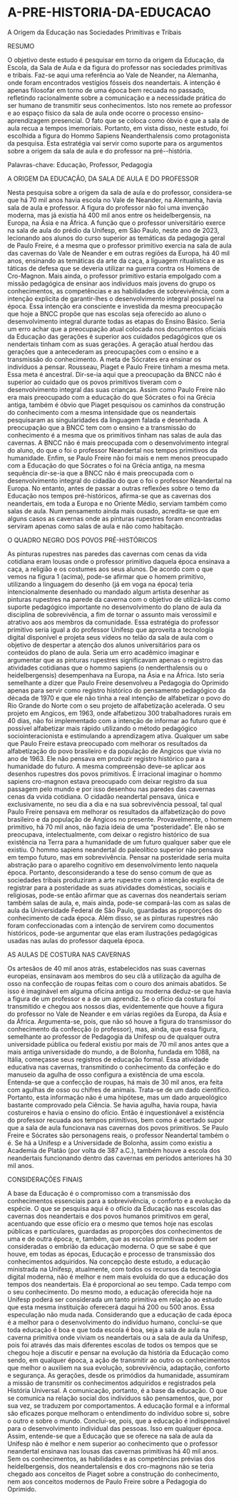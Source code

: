 # A-PRE-HISTORIA-DA-EDUCACAO

A Origem da Educação nas Sociedades Primitivas e Tribais

RESUMO

O objetivo deste estudo é pesquisar em torno da origem da Educação, da Escola, da Sala de Aula e da figura do professor nas sociedades primitivas e tribais. Faz-se aqui uma referência ao Vale de Neander, na Alemanha, onde foram encontrados vestígios fósseis dos neandertais. A intenção é apenas filosofar em torno de uma época bem recuada no passado, refletindo racionalmente sobre a comunicação e a necessidade prática do ser humano de transmitir seus conhecimentos. Isto nos remete ao professor e ao espaço físico da sala de aula onde ocorre o processo ensino-aprendizagem presencial. O fato que se coloca como óbvio é que a sala de aula recua a tempos imemoriais. Portanto, em vista disso, neste estudo, foi escolhida a figura do Hommo Sapiens Neanderthalensis como protagonista da pesquisa. Esta estratégia vai servir como suporte para os argumentos sobre a origem da sala de aula e do professor na pré--história. 

Palavras-chave: Educação, Professor, Pedagogia


A ORIGEM DA EDUCAÇÃO, DA SALA DE AULA E DO PROFESSOR

Nesta pesquisa sobre a origem da sala de aula e do professor, considera-se que há 70 mil anos havia escola no Vale de Neander, na Alemanha, havia sala de aula e professor. A figura do professor não foi uma invenção moderna, mas já existia há 400 mil anos entre os heidelbergensis, na Europa, na Ásia e na África. A função que o professor universitário exerce na sala de aula do prédio da Unifesp, em São Paulo, neste ano de 2023, lecionando aos alunos do curso superior as temáticas da pedagogia geral de Paulo Freire, é a mesma que o professor primitivo exercia na sala de aula das cavernas do Vale de Neander e em outras regiões da Europa, há 40 mil anos, ensinando as temáticas da arte da caça, a liguagem ritualística e as táticas de defesa que se deveria utilizar na guerra contra os Homens de Cro-Magnon. Mais ainda, o professor primitivo estaria empolgado com a missão pedagógica de ensinar aos indivíduos mais jovens do grupo os conhecimentos, as competências e as habilidades de sobrevivência, com a intenção explicita de garantir-lhes o desenvolvimento integral possível na época. Essa intenção era consciente e investida da mesma preocupação que hoje a BNCC propõe que nas escolas seja oferecido ao aluno o desenvolvimento integral durante todas as etapas do Ensino Básico. Seria um erro achar que a preocupação atual colocada nos documentos oficiais da Educação das gerações é superior aos cuidados pedagógicos que os nendertais tinham com as suas gerações. A geração atual herdou das gerações que a antecederam as preocupações com o ensino e a transmissão do conhecimento. A meta de Sócrates era ensinar os indivíduos a pensar. Rousseau, Piaget e Paulo Freire tinham a mesma meta. Essa meta é ancestral. Dir-se-ia aqui que a preocupação da BNCC não é superior ao cuidado que os povos primitivos tiveram com o desenvolvimento integral das suas crianças. Assim como Paulo Freire não era mais preocupado com a educação do que Sócrates o foi na Grécia antiga, também é óbvio que Piaget pesquisou os caminhos da construção do conhecimento com a mesma intensidade que os neandertais pesquisaram as singularidades da linguagem falada e desenhada. A preocupação que a BNCC tem com o ensino e a transmissão do conhecimento é a mesma que os primitivos tinham nas salas de aula das cavernas. A BNCC não é mais preocupada com o desenvolvimento integral do aluno, do que o foi o professor Neandertal nos tempos primitivos da humanidade.  Enfim, se Paulo Freire não foi mais e nem menos preocupado com a Educação do que Sócrates o foi na Grécia antiga, na mesma sequência dir-se-ia que a BNCC não é mais preocupada com o desenvolvimento integral do cidadão do que o foi o professor Neandertal na Europa. No entanto, antes de passar a outras reflexões sobre o temo da Educação nos tempos pré-históricos, afirma-se que as cavernas dos neandertais, em toda a Europa e no Oriente Médio, serviam também como salas de aula. Num pensamento ainda mais ousado, acredita-se que em alguns casos as cavernas onde as pinturas rupestres foram encontradas serviram apenas como salas de aula e não como habitação.



O QUADRO NEGRO DOS POVOS PRÉ-HISTÓRICOS

As pinturas rupestres nas paredes das cavernas com cenas da vida cotidiana eram lousas onde o professor primitivo daquela época ensinava a caça, a religião e os costumes aos seus alunos. De acordo com o que vemos na figura 1 (acima), pode-se afirmar que o homem primitivo, utilizando a linguagem do desenho (já em voga na época) teria intencionalmente desenhado ou mandado algum artista desenhar as pinturas rupestres na parede da caverna com o objetivo de utilizá-las como suporte pedagógico importante no desenvolvimento do plano de aula da disciplina de sobrevivência, a fim de tornar o assunto mais verossímil e atrativo aos aos membros da comunidade. Essa estratégia do professor primitivo seria igual a do professor Unifesp que aproveita a tecnologia digital disponível e projeta seus vídeos no telão da sala de aula com o objetivo de despertar a atenção dos alunos universitários para os conteúdos do plano de aula. Seria um erro acadêmico imaginar e argumentar que as pinturas rupestres significavam apenas o registro das atividades cotidianas que o hommo sapiens (o nenderthalensis ou o heidelbergensis) desempenhava na Europa, na Ásia e na África. Isto seria semelhante a dizer que Paulo Freire desenvolveu a Pedagogia do Oprimido apenas para servir como registro histórico do pensamento pedagógico da década de 1970 e que ele não tinha a real intenção de alfabetizar o povo do Rio Grande do Norte com o seu projeto de alfabetização acelerada. O seu projeto em Angicos, em 1963, onde alfabetizou 300 trabalhadores rurais em 40 dias, não foi implementado com a intenção de informar ao futuro que é possível alfabetizar mais rápido utilizando o método pedagógico sociointeracionista e estimulando a aprendizagem ativa. Qualquer um sabe que Paulo Freire estava preocupado com melhorar os resultados da alfabetização do povo brasileiro e da população de Angicos que vivia no ano de 1963. Ele não pensava em produzir registro histórico para a humanidade do futuro. A mesma compreensão deve-se aplicar aos desenhos rupestres dos povos primitivos. É irracional imaginar o hommo sapiens cro-magnon estava preocupado com deixar registro da sua passagem pelo mundo e por isso desenhou nas paredes das cavernas cenas da vvida cotidiana. O cidadão neandertal pensava, única e exclusivamente, no seu dia a dia e na sua sobrevivência pessoal, tal qual Paulo Freire pensava em melhorar os resultados da alfabetização do povo brasileiro e da população de Angicos no presente. Provavelmente, o homem primitivo, há  70 mil anos, não fazia ideia de uma “posteridade”. Ele não se preocupava, intelectualmente, com deixar o registro histórico de sua existência na Terra para a humanidade de um futuro qualquer saber que ele existiu. O hommo sapiens neandertal do paleolítico superior não pensava em tempo futuro, mas em sobrevivência. Pensar na posteridade seria muita abstração para o aparelho cognitivo em desenvolvimento lento naquela época. Portanto, desconsiderando a tese do senso comum de que as sociedades tribais produziram a arte rupestre com a intenção explícita de registrar para a posteridade as suas atividades domésticas, sociais e religiosas, pode-se então afirmar que as cavernas dos neandertais seriam também salas de aula, e, mais ainda, pode-se compará-las com as salas de aula da Universidade Federal de São Paulo, guardadas as proporções do conhecimento de cada época. Além disso, se as pinturas rupestres não foram confeccionadas com a intenção de servirem como documentos históricos, pode-se argumentar que elas eram ilustrações pedagógicas usadas nas aulas do professor daquela época.


AS AULAS DE COSTURA NAS CAVERNAS

Os artesãos de 40 mil anos atrás, estabelecidos nas suas cavernas europeias, ensinavam aos membros do seu clã a utilização da agulha de osso na confecção de roupas feitas com o couro dos animais abatidos. Se isso é imaginável em alguma oficina antiga ou moderna deduz-se que havia a figura de um professor e a de um aprendiz. Se o ofício da costura foi transmitido e chegou aos nossos dias, evidentemente que houve a figura do professor no Vale de Neander e em várias regiões da Europa, da Ásia e da África. Argumenta-se, pois, que não só houve a figura do transmissor do conhecimento da confecção (o professor), mas, ainda, que essa figura, semelhante ao professor de Pedagogia da Unifesp ou de qualquer outra universidade pública ou federal existiu por mais de 70 mil anos antes que a mais antiga universidade do mundo, a de Bolonha, fundada em 1088, na Itália, começasse seus registros de educação formal. Essa atividade educativa nas cavernas, transmitindo o conhecimento da confeção e do manuseio da agulha de osso configura a existência de uma escola. Entenda-se que a confecção de roupas, há mais de 30 mil anos, era feita com agulhas de osso ou chifres de animais. Trata-se de um dado científico. Portanto, esta informação não é uma hipótese, mas um dado arqueológico bastante comprovado pela Ciência. Se havia agulha, havia roupa, havia costureiros e havia o ensino do ofício. Então é inquestionável a existência do professor recuada aos tempos primitivos, bem como é acertado supor que a sala de aula funcionava nas cavernas dos povos primitivos. Se Paulo Freire e Sócrates são personagens reais, o professor Neandertal também o é. Se há a Unifesp e a Universidade de Bolonha, assim como existiu a Academia de Platão (por volta de 387 a.C.), também houve a escola dos neandertais funcionando dentro das cavernas em períodos anteriores há 30 mil anos.


CONSIDERAÇÕES FINAIS

A base da Educação é o compromisso com a transmissão dos conhecimentos essenciais para a sobrevivência, o conforto e a evolução da espécie. O que se pesquisa aqui é o ofício da Educação nas escolas das cavernas dos neandertais e dos povos humanos primitivos em geral, acentuando que esse ofício era o mesmo que temos hoje nas escolas públicas e particulares, guardadas as proporções dos conhecimentos de uma e de outra época; e, também, que as escolas primitivas podem ser consideradas o embrião da educação moderna. O que se sabe é que houve, em todas as épocas, Educação e processo de transmissão dos conhecimentos adquiridos. Na concepção deste estudo, a educação ministrada na Unifesp, atualmente, com todos os recursos da tecnologia digital moderna, não é melhor e nem mais evoluída do que a educação dos tempos dos neandertais. Ela é proporcional ao seu tempo. Cada tempo com o seu conhecimento. Do mesmo modo, a educação oferecida hoje na Unifesp poderá ser considerada um tanto primitiva em relação ao estudo que esta mesma instituição oferecerá daqui há 200 ou 500 anos. Essa especulação não muda nada. Considerando que a educação de cada época é a melhor para o desenvolvimento do indivíduo humano, conclui-se que toda educação é boa e que toda escola é boa, seja a sala de aula na caverna primitiva onde viviam os neandertais ou a sala de aula da Unifesp, pois foi através das mais diferentes escolas de todos os tempos que se chegou hoje a discutir e pensar na evolução da história da Educação como sendo, em qualquer época, a ação de transmitir ao outro os conhecimentos que melhor o auxiliem na sua evolução, sobrevivência, adaptação, conforto e segurança. As gerações, desde os primódios da humanidade, assumiram a missão de transmitir os conhecimentos adquiridos e registrados pela História Universal. A comunicação, portanto, é a base da educação. O que se comunica na relação social dos indivíduos são pensamentos, que, por sua vez, se traduzem por comportamentos. A educação formal e a informal são eficazes porque melhoram o entendimento do indivíduo sobre si, sobre o outro e sobre o mundo. Conclui-se, pois, que a educação é indispensável para o desenvolvimento individual das pessoas. Isso em qualquer época. Assim, entende-se que a Educação que se oferece na sala de aula da Unifesp não é melhor e nem superior ao conhecimento que o professor neandertal ensinava nas lousas das cavernas primitivas há 40 mil anos. Sem os conhecimentos, as habilidades e as competências prévias dos heidelbergensis, dos neandertalensis e dos cro-magnons não se teria chegado aos conceitos de Piaget sobre a construção do conhecimento, nem aos conceitos modernos de Paulo Freire sobre a Pedagogia do Oprimido.

